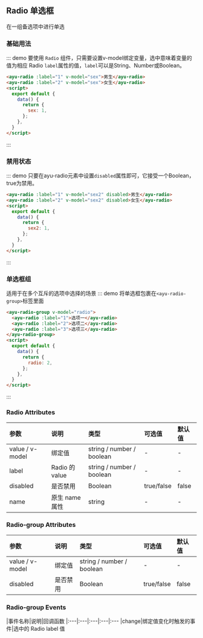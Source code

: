 ## Radio 单选框
在一组备选项中进行单选
<script>
  export default {
    data() {
      return {
        sex: 1,
        sex2: 1,
        radio: 2,
      };
    },
  }
</script>
### 基础用法
::: demo 要使用 `Radio` 组件，只需要设置v-model绑定变量，选中意味着变量的值为相应 Radio `label`属性的值，`label`可以是String、Number或Boolean。
``` html
<ayu-radio :label="1" v-model="sex">男生</ayu-radio>
<ayu-radio :label="2" v-model="sex">女生</ayu-radio>
<script>
  export default {
    data() {
      return {
        sex: 1,
      };
    },
  }
</script>
```
:::


### 禁用状态
::: demo 只要在ayu-radio元素中设置`disabled`属性即可，它接受一个Boolean，true为禁用。
``` html
<ayu-radio :label="1" v-model="sex2" disabled>男生</ayu-radio>
<ayu-radio :label="2" v-model="sex2" disabled>女生</ayu-radio>
<script>
  export default {
    data() {
      return {
        sex2: 1,
      };
    },
  }
</script>
```
:::

### 单选框组
适用于在多个互斥的选项中选择的场景
::: demo 将单选框包裹在`<ayu-radio-group>`标签里面
``` html
<ayu-radio-group v-model="radio">
  <ayu-radio :label="1">选项一</ayu-radio>
  <ayu-radio :label="2">选项二</ayu-radio>
  <ayu-radio :label="3">选项三</ayu-radio>
</ayu-radio-group>
<script>
  export default {
    data() {
      return {
        radio: 2,
      };
    },
  }
</script>
```
:::

### Radio Attributes
|参数|说明|类型|可选值|默认值
|:---|:---|:---|:---|:---
|value / v-model|绑定值|string / number / boolean|-|-
|label|Radio 的 value|string / number / boolean|-|-
|disabled|是否禁用|Boolean|true/false|false
|name|原生 name 属性|string|-|-

### Radio-group Attributes
|参数|说明|类型|可选值|默认值
|:---|:---|:---|:---|:---
|value / v-model|绑定值|string / number / boolean|-|-
|disabled|是否禁用|Boolean|true/false|false

### Radio-group Events
|事件名称|说明|回调函数
|:---|:---|:---|:---|:---
|change|绑定值变化时触发的事件|选中的 Radio label 值